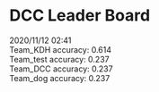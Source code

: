 # DCC Leader Board
2020/11/12 02:41  
Team_KDH accuracy: 0.614  
Team_test accuracy: 0.237  
Team_DCC accuracy: 0.237  
Team_dog accuracy: 0.237  
